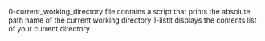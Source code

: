 0-current_working_directory file contains a script that prints the absolute path name of the current working directory
1-listit displays the contents list of your current directory

